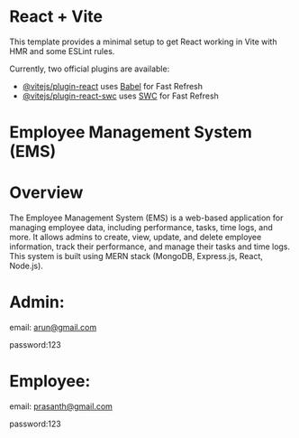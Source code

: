 # React + Vite

This template provides a minimal setup to get React working in Vite with HMR and some ESLint rules.

Currently, two official plugins are available:

- [@vitejs/plugin-react](https://github.com/vitejs/vite-plugin-react/blob/main/packages/plugin-react/README.md) uses [Babel](https://babeljs.io/) for Fast Refresh
- [@vitejs/plugin-react-swc](https://github.com/vitejs/vite-plugin-react-swc) uses [SWC](https://swc.rs/) for Fast Refresh


# Employee Management System (EMS)

# Overview

The Employee Management System (EMS) is a web-based application for managing employee data, including performance, tasks, time logs, and more. It allows admins to create, view, update, and delete employee information, track their performance, and manage their tasks and time logs. This system is built using MERN stack (MongoDB, Express.js, React, Node.js).


# Admin:

email: arun@gmail.com

password:123

# Employee:

email: prasanth@gmail.com

password:123
